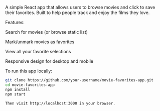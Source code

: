 A simple React app that allows users to browse movies and click to save their favorites. Built to help people track and enjoy the films they love.

Features:

Search for movies (or browse static list)

Mark/unmark movies as favorites

View all your favorite selections

Responsive design for desktop and mobile

To run this app locally:


```bash
git clone https://github.com/your-username/movie-favorites-app.git
cd movie-favorites-app
npm install
npm start

Then visit http://localhost:3000 in your browser.
